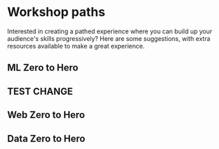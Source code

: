 # Workshop paths

Interested in creating a pathed experience where you can build up your audience's skills progressively? Here are some suggestions, with extra resources available to make a great experience.

## ML Zero to Hero
## TEST CHANGE
## Web Zero to Hero

## Data Zero to Hero